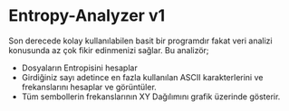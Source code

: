# Entropy-Analyzer v1
Son derecede kolay kullanılabilen basit bir programdır fakat veri analizi konusunda az çok fikir edinmenizi sağlar.
Bu analizör;
+ Dosyaların Entropisini hesaplar
+ Girdiğiniz sayı adetince en fazla kullanılan ASCII karakterlerini ve frekanslarını hesaplar ve görüntüler.
+ Tüm sembollerin frekanslarının XY Dağılımını grafik üzerinde gösterir. 
